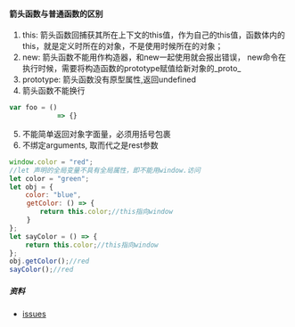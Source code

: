 #### 箭头函数与普通函数的区别
1. this: 箭头函数回捕获其所在上下文的this值，作为自己的this值，函数体内的
this，就是定义时所在的对象，不是使用时候所在的对象；
2. new: 箭头函数不能用作构造器，和new一起使用就会报出错误，
new命令在执行时候，需要将构造函数的prototype赋值给新对象的_proto_
3. prototype: 箭头函数没有原型属性,返回undefined
4. 箭头函数不能换行
```javascript
var foo = ()
            => {}
```
5. 不能简单返回对象字面量，必须用括号包裹
6. 不绑定arguments, 取而代之是rest参数
```javascript
window.color = "red";
//let 声明的全局变量不具有全局属性，即不能用window.访问
let color = "green";
let obj = {
    color: "blue",
　　 getColor: () => {
　　　　 return this.color;//this指向window
　　 }
};
let sayColor = () => {
    return this.color;//this指向window
};
obj.getColor();//red
sayColor();//red
```


##### 资料
- [issues](https://github.com/Advanced-Frontend/Daily-Interview-Question/issues/101)